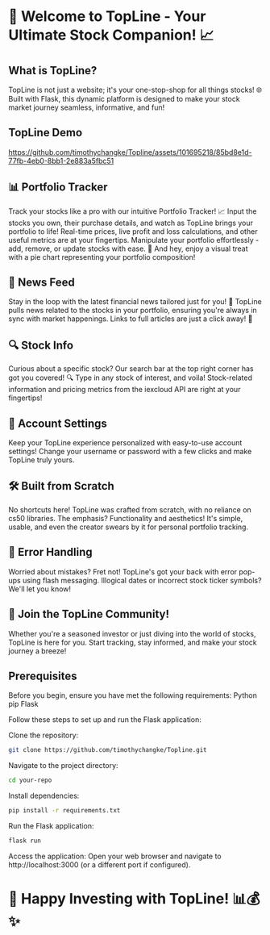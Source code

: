 # 🚀 Welcome to TopLine - Your Ultimate Stock Companion! 📈

## What is TopLine?
TopLine is not just a website; it's your one-stop-shop for all things stocks! 🌐 Built with Flask, this dynamic platform is designed to make your stock market journey seamless, informative, and fun!

## TopLine Demo

https://github.com/timothychangke/Topline/assets/101695218/85bd8e1d-77fb-4eb0-8bb1-2e883a5fbc51


## 📊 Portfolio Tracker
Track your stocks like a pro with our intuitive Portfolio Tracker! 📈 Input the stocks you own, their purchase details, and watch as TopLine brings your portfolio to life! Real-time prices, live profit and loss calculations, and other useful metrics are at your fingertips. Manipulate your portfolio effortlessly - add, remove, or update stocks with ease. 🍰 And hey, enjoy a visual treat with a pie chart representing your portfolio composition!

## 📰 News Feed
Stay in the loop with the latest financial news tailored just for you! 📡 TopLine pulls news related to the stocks in your portfolio, ensuring you're always in sync with market happenings. Links to full articles are just a click away! 🚀

## 🔍 Stock Info
Curious about a specific stock? Our search bar at the top right corner has got you covered! 🔍 Type in any stock of interest, and voila! Stock-related information and pricing metrics from the iexcloud API are right at your fingertips!

## 👤 Account Settings
Keep your TopLine experience personalized with easy-to-use account settings! Change your username or password with a few clicks and make TopLine truly yours.

## 🛠️ Built from Scratch
No shortcuts here! TopLine was crafted from scratch, with no reliance on cs50 libraries. The emphasis? Functionality and aesthetics! It's simple, usable, and even the creator swears by it for personal portfolio tracking.

## 🚨 Error Handling
Worried about mistakes? Fret not! TopLine's got your back with error pop-ups using flash messaging. Illogical dates or incorrect stock ticker symbols? We'll let you know!

## 🚀 Join the TopLine Community!
Whether you're a seasoned investor or just diving into the world of stocks, TopLine is here for you. Start tracking, stay informed, and make your stock journey a breeze!

## Prerequisites

Before you begin, ensure you have met the following requirements:
Python 
pip 
Flask


Follow these steps to set up and run the Flask application:

Clone the repository:
```bash
git clone https://github.com/timothychangke/Topline.git
```

Navigate to the project directory:
```bash
cd your-repo
```

Install dependencies:
```bash
pip install -r requirements.txt
```

Run the Flask application:
```bash
flask run
```
Access the application:
Open your web browser and navigate to http://localhost:3000 (or a different port if configured).


# 🚀 Happy Investing with TopLine! 📊💰✨
